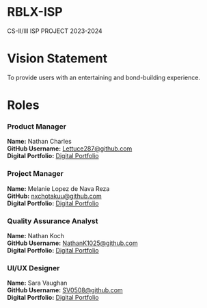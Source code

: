 # RBLX-ISP
CS-II/III ISP PROJECT 2023-2024

# Vision Statement
To provide users with an entertaining and bond-building experience.

# Roles

### **Product Manager**
**Name:** Nathan Charles \
**GitHub Username:** Lettuce287@github.com \
**Digital Portfolio:** [Digital Portfolio](https://www.codermerlin.academy/users/nathan-charles/Digital%20Portfolio/index.html) 


### **Project Manager**
**Name:** Melanie Lopez de Nava Reza \
**GitHub:** nxchotakuu@github.com \
**Digital Portfolio:** [Digital Portfolio](https://www.codermerlin.academy/users/melanie-lopez-de-nava-reza/Digital%20Portfolio/index.html)

### **Quality Assurance Analyst**
**Name:** Nathan Koch \
**GitHub Username:** NathanK1025@github.com \
**Digital Portfolio:** [Digital Portfolio](https://www.codermerlin.academy/users/nathan-koch/Digital%20Portfolio/index.html)

### **UI/UX Designer**
**Name:** Sara Vaughan \
**GitHub Username:** SV0508@github.com \
**Digital Portfolio:** [Digital Portfolio](https://www.codermerlin.academy/users/sara-vaughanDigital%20Portfolio/index.html)
